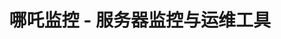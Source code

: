 ---
layout: home

title: 哪吒监控 - 服务器监控与运维工具
titleTemplate: 使用文档

hero:
  name: 哪吒监控 V1
  text: 开源、轻量、易用的服务器监控与运维工具
  image: https://raw.githubusercontent.com/naiba/nezha/master/resource/static/brand.svg
  actions:
    - theme: brand
      text: 预览
      link: https://qio.ng
    - theme: alt
      text: 开始使用 →
      link: /guide/dashboard

features:
  - title: 一键安装
    details: 支持一键安装面板和监控服务，操作便捷。兼容主流系统，包括 Linux、Windows、macOS、OpenWRT 以及群晖。
  - title: 实时监控
    details: 支持同时监控多个服务器的状态，提供历史网络状态和延迟图表，监控网页、端口可用性和 SSL 证书状态。支持故障和流量等状态告警，可通过 Telegram、邮件、微信等多种方式提醒。
  - title: 轻松运维
    details: 提供 API 获取服务器状态，支持WebSSH、DDNS 和流量监控。可设置定时和触发任务，并批量执行服务器任务。
---